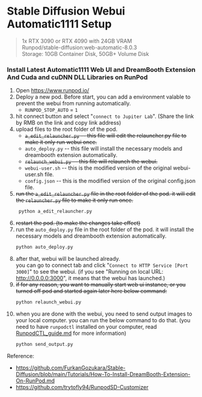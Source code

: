 # Stable Diffusion Webui Automatic1111 Setup
> 1x RTX 3090 or RTX 4090 with 24GB VRAM  
> Runpod/stable-diffusion:web-automatic-8.0.3  
> Storage: 10GB Container Disk, 50GB+ Volume Disk  
> 
### Install Latest Automatic1111 Web UI and DreamBooth Extension And Cuda and cuDNN DLL Libraries on RunPod  

1. Open https://www.runpod.io/
2. Deploy a new pod. Before start, you can add a environment valable to prevent the webui from running automatically.  
    - `RUNPOD_STOP_AUTO` = `1`
3. hit connect button and select "`connect to Jupiter Lab`". (Share the link by RMB on the link and copy link address)
4. upload files to the root folder of the pod.  
    - ~~`a_edit_relauncher.py`  -- this file will edit the relauncher.py file to make it only run webui once.~~  
    - `auto_deploy.py`  -- this file will install the necessary models and dreambooth extension automatically.  
    - ~~`relaunch_webui.py`  -- this file will relaunch the webui.~~  
    - `webui-user.sh` -- this is the modified version of the original webui-user.sh file.  
    - `config.json` -- this is the modified version of the original config.json file.  
5. ~~run the `a_edit_relauncher.py` file in the root folder of the pod. it will edit the `relauncher.py` file to make it only run once.~~
    ```bash
     python a_edit_relauncher.py
    ```
6. ~~restart the pod. (to make the changes take effect)~~
7. run the `auto_deploy.py` file in the root folder of the pod. it will install the necessary models and dreambooth extension automatically.
    ```bash
    python auto_deploy.py
    ```
8. after that, webui will be launched already.  
you can go to connect tab and click "`Connect to HTTP Service [Port 3000]`" to see the webui. (if you see "Running on local URL: http://0.0.0.0:3000", it means that the webui has launched.)
9. ~~if for any reason, you want to manually start web ui instance, or you turned off pod and started again later here below command:~~
    ```bash
    python relaunch_webui.py
    ```
10. when you are done with the webui, you need to send output images to your local computer. you can run the below command to do that. (you need to have `runpodctl` installed on your computer, read [RunpodCTL_guide.md](https://github.com/aaronfang/RunPod_Notes/blob/main/notes/RunpodCTL_guide.md) for more information)
    ```bash
    python send_output.py
    ```

Reference:  
- https://github.com/FurkanGozukara/Stable-Diffusion/blob/main/Tutorials/How-To-Install-DreamBooth-Extension-On-RunPod.md  
- https://github.com/trytofly94/RunpodSD-Customizer